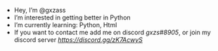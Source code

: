 - Hey, I’m @gxzass
- I’m interested in getting better in Python
- I’m currently learning: Python, Html
- If you want to contact me add me on discord *gxzs#8905*, 
  or join my discord server *https://discord.gg/zK7AcwyS*


